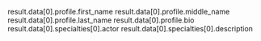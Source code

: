 result.data[0].profile.first_name
result.data[0].profile.middle_name
result.data[0].profile.last_name
result.data[0].profile.bio
result.data[0].specialties[0].actor
result.data[0].specialties[0].description
